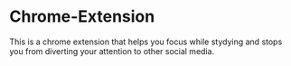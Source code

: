 # Chrome-Extension
This is a chrome extension that helps you focus while stydying and stops you from diverting your attention to other social media.

